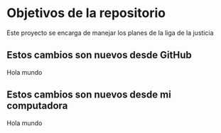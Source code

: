 # Objetivos de la repositorio

Este proyecto se encarga de manejar los planes de la liga de la justicia

## Estos cambios son nuevos desde GitHub
Hola mundo
## Estos cambios son nuevos desde mi computadora
Hola mundo
